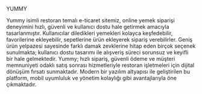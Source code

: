 YUMMY

Yummy isimli restoran temalı e-ticaret sitemiz, online yemek siparişi deneyimini hızlı, güvenli ve kullanıcı dostu hale getirmek amacıyla tasarlanmıştır. Kullanıcılar diledikleri yemekleri kolayca keşfedebilir, favorilerine ekleyebilir, sepetlerine ürün ekleyerek sipariş verebilirler. Geniş ürün yelpazesi sayesinde farklı damak zevklerine hitap eden birçok seçenek sunulmakta; kullanıcı dostu tasarımı ile alışveriş süreci sorunsuz ve keyifli bir hale gelmektedir.
Yummy; hızlı sipariş, güvenli ödeme ve müşteri memnuniyeti odaklı satış sonrası hizmetleriyle restoran işletmeleri için dijital dönüşüm fırsatı sunmaktadır. Modern bir yazılım altyapısı ile geliştirilen bu platform, mobil uyumluluk ve yönetim kolaylığı gibi avantajlarıyla öne çıkmaktadır.
